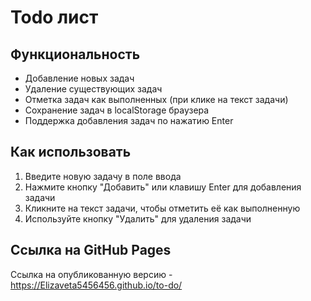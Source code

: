 # Todo лист

## Функциональность

- Добавление новых задач
- Удаление существующих задач
- Отметка задач как выполненных (при клике на текст задачи)
- Сохранение задач в localStorage браузера
- Поддержка добавления задач по нажатию Enter

## Как использовать

1. Введите новую задачу в поле ввода
2. Нажмите кнопку "Добавить" или клавишу Enter для добавления задачи
3. Кликните на текст задачи, чтобы отметить её как выполненную
4. Используйте кнопку "Удалить" для удаления задачи

## Ссылка на GitHub Pages

Ссылка на опубликованную версию - https://Elizaveta5456456.github.io/to-do/